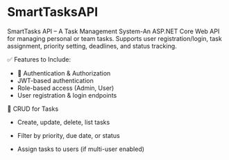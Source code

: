 # SmartTasksAPI
SmartTasks API – A Task Management System-An ASP.NET Core Web API for managing personal or team tasks. Supports user registration/login, task assignment, priority setting, deadlines, and status tracking.


✅ Features to Include:
- 🔐 Authentication & Authorization
- JWT-based authentication
- Role-based access (Admin, User)
- User registration & login endpoints

📝 CRUD for Tasks
- Create, update, delete, list tasks

- Filter by priority, due date, or status

- Assign tasks to users (if multi-user enabled)
